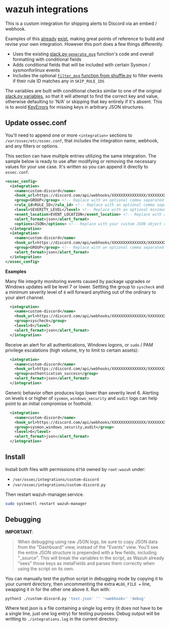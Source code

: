 # wazuh integrations

This is a custom integration for shipping alerts to Discord via an embed / webhook.

Examples of this [already](https://github.com/eugenio-chaves/eugenio-chaves.github.io/blob/main/blog/2022/creating-a-custom-wazuh-integration/index.md#customizing-the-script) [exist](https://github.com/maikroservice/wazuh-integrations/blob/main/discord/custom-discord.py), making great points of reference to build and revise your own integration. However this port does a few things differently.

- Uses the existing [slack.py `generate_msg`](https://github.com/wazuh/wazuh/blob/a5f51ad61af5abcf49186cd72d4d73c0c3927021/integrations/slack.py#L132) function's code and overall formatting with conditional fields
- Adds conditional fields that will be included with certain Sysmon / sysmonforlinux events
- Includes the optional [`filter_msg` function from shuffle.py](https://github.com/wazuh/wazuh/blob/a5f51ad61af5abcf49186cd72d4d73c0c3927021/integrations/shuffle.py#L166) to filter events if their rule ID matches any in `SKIP_RULE_IDS`

The variables are built with conditional checks similar to one of the original [slack.py variables](https://github.com/wazuh/wazuh/blob/a5f51ad61af5abcf49186cd72d4d73c0c3927021/integrations/slack.py#L159), so that it will attempt to find the correct key and value, otherwise defaulting to 'N/A' or skipping that key entirely if it's absent. This is to avoid [KeyErrors](https://docs.python.org/3/library/exceptions.html#KeyError) for missing keys in arbitrary JSON structures.


## Update ossec.conf

You'll need to append one or more `<integration>` sections to `/var/ossec/etc/ossec.conf`, that includes the integration name, webhook, and any filters or options.

This section can have multiple entries utilizing the same integration. The sample below is ready to use after modifying or removing the necessary values for your use case. It's written so you can append it directly to `ossec.conf`.

```xml
<ossec_config>
  <integration>
    <name>custom-discord</name>
    <hook_url>https://discord.com/api/webhooks/XXXXXXXXXXXXXXX/XXXXXXXXXXXXXXXXXXXXXXX</hook_url>
    <group>GROUP</group> <!-- Replace with an optional comma separated list of groups or remove it -->
    <rule_id>RULE_ID</rule_id> <!-- Replace with an optional comma separated list of rule ids or remove it -->
    <level>SEVERITY_LEVEL</level> <!-- Replace with an optional minimum severity level or remove it -->
    <event_location>EVENT_LOCATION</event_location> <!-- Replace with an optional comma separated list of event locations or remove it -->
    <alert_format>json</alert_format>
    <options>JSON</options> <!-- Replace with your custom JSON object or remove it -->
  </integration>
  <integration>
    <name>custom-discord</name>
    <hook_url>https://discord.com/api/webhooks/XXXXXXXXXXXXXXX/XXXXXXXXXXXXXXXXXXXXXXX</hook_url>
    <group>GROUP</group> <!-- Replace with an optional comma separated list of groups or remove it -->
    <alert_format>json</alert_format>
  </integration>
</ossec_config>
```


**Examples**

Many file integrity monitoring events caused by package upgrades or Windows updates will be level 7 or lower. Settting the group to `syscheck` and a minimum severity level of `8` will forward anything out of the ordinary to your alert channel.

```xml
  <integration>
    <name>custom-discord</name>
    <hook_url>https://discord.com/api/webhooks/XXXXXXXXXXXXXXX/XXXXXXXXXXXXXXXXXXXXXXX</hook_url>
    <group>syscheck</group>
    <level>8</level>
    <alert_format>json</alert_format>
  </integration>
```

Receive an alert for all authentications, Windows logons, or `sudo` / PAM privilege escalations (high volume, try to limit to certain assets):

```xml
  <integration>
    <name>custom-discord</name>
    <hook_url>https://discord.com/api/webhooks/XXXXXXXXXXXXXXX/XXXXXXXXXXXXXXXXXXXXXXX</hook_url>
    <group>authentication_success</group>
    <alert_format>json</alert_format>
  </integration>
```

Generic behavior often produces logs lower than severity level 6. Alerting on levels `6` or higher of `sysmon`, `windows_security` and `audit` logs can help point to an initial compromise or foothold.

```xml
  <integration>
    <name>custom-discord</name>
    <hook_url>https://discord.com/api/webhooks/XXXXXXXXXXXXXXX/XXXXXXXXXXXXXXXXXXXXXXX</hook_url>
    <group>sysmon,windows_security,audit</group>
    <level>6</level>
    <alert_format>json</alert_format>
  </integration>
```


## Install

Install both files with permissions `0750` owned by `root:wazuh` under:

- `/var/ossec/integrations/custom-discord`
- `/var/ossec/integrations/custom-discord.py`

Then restart wazuh-manager.service.

```bash
sudo systemctl restart wazuh-manager
```


## Debugging

**IMPORTANT**:

> When debugging using raw JSON logs, be sure to copy JSON data from the "Dashboard" view, instead of the "Events" view. You'll see the entire JSON structure is prepended with a few fields, including "_source". This will break the variables in the script, as Wazuh already "sees" those keys as metaFields and parses them correctly when using the script on its own.

You can manually test the python script in debugging mode by copying it to your current directory, then uncommenting the extra `#LOG_FILE =` line, swapping it in for the other one above it. Run with:

```bash
python3 ./custom-discord.py 'test.json' '' '<webhook>' 'debug'
```

Where test.json is a file containing a single log entry (it does not have to be a single line, just one log entry) for testing purposes. Debug output will be writting to `./integrations.log` in the current directory.